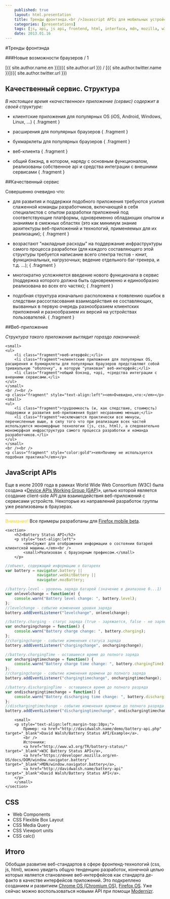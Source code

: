 ```yaml
---
    published: true
    layout: html.presentation
    title: Тренды фронтэнда.<br />Javascript APIs для мобильных устройств
    categories: [presentations]
    tags: [js, api, js api, frontend, html, interface, mdn, mozilla, w3c]
    date: 2013.01.16
---
```

<section markdown="1">

#Тренды фронтэнда

###Новые возможности браузеров / 1

[{{ site.author.name.en }}]({{ site.author.url }}) / [{{ site.author.twitter.name }}]({{ site.author.twitter.url }})

</section>

<section>
    <section markdown="1">

## Качественный сервис. Структура

*В настоящее время &laquo;качественное&raquo; приложение (сервис) содержит в своей структуре:*  

* клиентские приложения для популярных OS (iOS, Android, Windows, Linux, ...)
{ .fragment }
* расширения для популярных браузеров
{ .fragment }
* букмарклеты для популярных браузеров
{ .fragment }
* веб-клиента
{ .fragment }
* общий бэкэнд, в котором, наряду с основным функционалом, реализованы собственное api и средства интеграции с внешними сервисами
{ .fragment }

    </section>
    <section markdown="1">

##Качественный сервис

Совершенно очевидно что:

* для развития и поддержки подобного приложения требуются усилия слаженной команды разработчиков, включающей в себя специалистов с опытом разработки приложений под соответствующие платформы, одновременно обладающих опытом и знаниями в смежных областях (это как минимум знание архитектуры веб-приложений и технологий, применяемых для их реализации);
{ .fragment }
* возрастают "накладные расходы" на поддержание инфраструктуры самого процесса разработки (для каждого составляющего этой структуры требуется написание всего спектра тестов - юнит, функциональных, нагрузочных; ведение отдельного баг-трекера, и т.д. ...);
{ .fragment }
* многократно усложняется введение нового функционала в сервис (поддержка которого должна быть одновременно и единообразно реализована во всех его частях);
{ .fragment }
* подобная структура изначально расположена к появлению ошибок в следствии рассогласования взаимодействия ее составляющих, вызванных в первую очередь разнообразием клиентских приложений и разнообразием их версий на устройствах пользователей.
{ .fragment }

    </section>
</section>

<section>

##Веб-приложение

*Структура такого приложения выглядит гораздо лаконичней:*  

    <small>
    <ul>
        <li class="fragment">веб-итерфейс;</li>
        <li class="fragment">клиентские приложения для популярных OS, расширения и букмарклеты для популярных браузеров представляют собой тривиальную "оболочку", в которую "упакован" веб-интерфейс;</li>
        <li class="fragment">общий бэкэнд, +api, +средства интеграции с внешними сервисами.</li>
    </ul>
    </small>
    <br /><br />
    <p class="fragment" style="text-align:left"><em>Очевидно,что:</em></p>
    <small>
    <ul>
        <li class="fragment">трудоемкость (и, как следствие, стоимость) поддержки и развития веб-приложения будет несравнимо меньше;</li>
        <li class="fragment">исключаются практически все минусы, перечисленные выше, в силу того что при реализации всех частей используются мономорфные технологии (js, css, html), а следовательно мономорфная инфраструктура самого процесса разработки и команда разработчиков.</li>
    </ul>
    </small>
    <br /><br />
    <p class="fragment" style="color:gold"><em>Почему не используется подобная практика?</em></p>
</section>

<section>
    <section>
        <h2>JavaScript APIs</h2>
        <p style="text-align:left">
            Еще в июле 2009 года в рамках World Wide Web Consortium (W3C) была создана <span style="white-space: nowrap;">&laquo;<a href="http://www.w3.org/2009/dap/" target="_blank">Device APIs Working Group (GAP)</a>&raquo;</span>, целью которой является создание client-side API для взаимодействия веб-приложений с сервисами устройств. Некоторые из направлений разработок группы уже реализованы в браузерах.
        </p>
        <hr />
        <p style="text-align:left"><span style="color:gold">Внимание!</span> Все примеры разработаны для <a href="https://play.google.com/store/apps/details?id=org.mozilla.firefox_beta" target="_blank">Firefox mobile beta</a>.</p>
    </section>



<!-- Battery Status API -->

    <section>
        <h2>Battery Status API</h2>
        <p style="text-align:left">
            <em>Служит для отображения информации о состоянии батарей клиентской машины.</em><br />
            <small>Реализован с браузерным префиксом.</small>
        </p>

```js
//объект, содержащий информацию о батареях
var battery = navigator.battery ||
              navigator.webkitBattery ||
              navigator.mozBattery;

//battery.level - уровень заряда батарей (значение в диапазоне 0...1)
var onlevelchange = function(e) {
    console.warn("Battery level change: ", battery.level);
};
//levelchange - событие изменения уровня заряда
battery.addEventListener("levelchange", onlevelchange);

//battery.charging - статус заряда (true - заряжается, false - не заряжается)
var onchargingchange = function() {
    console.warn("Battery charge change: ", battery.charging);
};
//chargingchange - событие изменения статуса заряда
battery.addEventListener("chargingchange", onchargingchange);

//battery.chargingTime - оставшееся время до полного заряда
var onchargingtimechange = function() {
    console.warn("Battery charge time change: ", battery.chargingTime);
};
//chargingchange - событие изменения времени до полного заряда
battery.addEventListener("chargingtimechange", onchargingtimechange);

//battery.dischargingTime - оставшееся время до полного разряда
var ondischargingtimechange = function() {
    console.warn("Battery discharging time change: ", battery.dischargingTime);
};
//dischargingtimechange - событие изменения времени до полного разряда
battery.addEventListener("dischargingtimechange", ondischargingtimechange);
```
        <small>
        <p style="text-align:left;margin-top:10px;">
            Пример: <a href="http://davidwalsh.name/demo/battery-api.php" target="_blank">David Walsh/Battery Status API/Example</a>.
            <br />
            Источники:
            <a href="http://www.w3.org/TR/battery-status/" target="_blank">W3C Battery Status API</a>,
            <a href="https://developer.mozilla.org/en-US/docs/DOM/window.navigator.battery" target="_blank">MDN/window.navigator.battery</a>,
            <a href="http://davidwalsh.name/battery-api" target="_blank">David Walsh/Battery Status API</a>.
        </p>
        </small>
    </section>
</section>



<!-- CSS -->

<section>
    <h2>CSS</h2>
    <ul>
        <li class="fragment">Web Components</li>
        <li class="fragment">CSS Flexible Box Layout</li>
        <li class="fragment">CSS Media Query</li>
        <li class="fragment">CSS Viewport units</li>
        <li class="fragment">CSS calc()</li>
    </ul>
</section>



<!-- Итого -->

<section>
    <h1>Итого</h1>
    <p style="text-align:left;">
        Обобщая развитие веб-стандартов в сфере фронтенд-технологий (css, js, html), можно увидеть общую тенденцию разработок, конечной целью которых является становление веб-интерфейсов как стандарта де-факто в качестве интерфейсов приложений. Это подкреплено созданием и развитием <a href="http://www.chromium.org/chromium-os/" terget="_blank">Chrome OS (Chromium OS)</a>, <a href="http://www.mozilla.org/en-US/firefoxos/" terget="_blank">Firefox OS</a>.
        Уже сейчас можно воспользоваться новыми API при помощи <a href="http://modernizr.com/download/" target="_blank">Modernizr</a>.
    </p>
</section>
